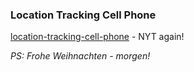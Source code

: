 ### Location Tracking Cell Phone

[location-tracking-cell-phone](https://www.nytimes.com/interactive/2019/12/19/opinion/location-tracking-cell-phone.html) - NYT again!

_PS: Frohe Weihnachten - morgen!_
